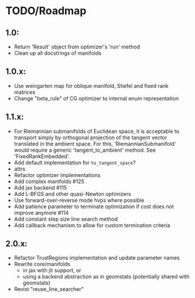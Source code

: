 # TODO/Roadmap

## 1.0:
  - Return 'Result' object from optimizer's 'run' method
  - Clean up all docstrings of manifolds

## 1.0.x:
  - Use weingarten map for oblique manifold, Stiefel and fixed rank matrices
  - Change "beta_rule" of CG optimizer to internal enum representation

## 1.1.x:
  - For Riemannian submanifolds of Euclidean space, it is acceptable to
    transport simply by orthogonal projection of the tangent vector translated
    in the ambient space. For this, 'RiemannianSubmanifold' would require a
    generic 'tangent_to_ambient' method. See 'FixedRankEmbedded'.
  - Add default implementation for `to_tangent_space`?
  - attrs
  - Refactor optimizer implementations
  - Add complex manifolds #125
  - Add jax backend #115
  - Add L-BFGS and other quasi-Newton optimizers
  - Use forward-over-reverse mode hvps where possible
  - Add patience parameter to terminate optimization if cost does not improve
    anymore #114
  - Add constant step size line search method
  - Add callback mechanism to allow for custom termination criteria

## 2.0.x:
  - Refactor TrustRegions implementation and update parameter names
  - Rewrite core/manifolds
    * in jax with jit support, or
    * using a backend abstraction as in geomstats (potentially shared with
      geomstats)
  - Revist "reuse_line_searcher"
